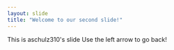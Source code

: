 ```yaml
---
layout: slide
title: "Welcome to our second slide!"
---
```

This is aschulz310's slide
Use the left arrow to go back!